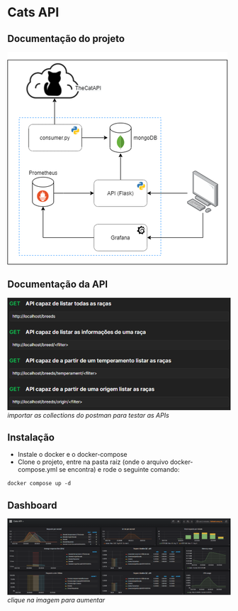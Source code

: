 Cats API
=============
Documentação do projeto
-----------------------
![Imagem da arquitetura](imgs/diagrama.png)


Documentação da API
-------------------
![Imagem da documentação da API](imgs/apis.png)
_importar as collections do postman para testar as APIs_


Instalação
----------
- Instale o docker e o docker-compose
- Clone o projeto, entre na pasta raiz (onde o arquivo docker-compose.yml se encontra) e rode o seguinte comando:
```
docker compose up -d
```


Dashboard
---------
![Imagem das Dashboards](imgs/grafana.png)
_clique na imagem para aumentar_